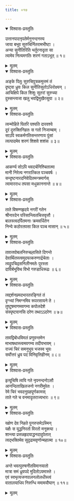 ```yaml
---
title: ०१७

---
```

<div class="audioEmbed"  caption="सीतालक्ष्मी-वाचनम्" src="https://sanskritdocuments.org/sites/completenarayaneeyam/SoundFiles/017/017_01.mp3"></div>
<details open><summary>विश्वास-प्रस्तुतिः</summary>

उत्तानपादनृपतेर्मनुनन्दनस्य  
जाया बभूव सुरुचिर्नितरामभीष्टा ।  
अन्या सुनीतिरिति भर्तुरनादृता सा  
त्वामेव नित्यमगतिः शरणं गताऽभूत् ॥ १॥
</details>
<details><summary>मूलम्</summary>

उत्तानपादनृपतेर्मनुनन्दनस्य  
जाया बभूव सुरुचिर्नितरामभीष्टा ।  
अन्या सुनीतिरिति भर्तुरनादृता सा  
त्वामेव नित्यमगतिः शरणं गताऽभूत् ॥ १॥
</details>



<div class="audioEmbed"  caption="सीतालक्ष्मी-वाचनम्" src="https://sanskritdocuments.org/sites/completenarayaneeyam/SoundFiles/017/017_02.mp3"></div>
<details open><summary>विश्वास-प्रस्तुतिः</summary>

अङ्के पितुः सुरुचिपुत्रकमुत्तमं तं  
दृष्ट्वा ध्रुवः किल सुनीतिसुतोऽधिरोक्ष्यन् ।  
आचिक्षिपे किल शिशुः सुतरां सुरुच्या  
दुस्सन्त्यजा खलु भवद्विमुखैरसूया ॥ २॥
</details>
<details><summary>मूलम्</summary>

अङ्के पितुः सुरुचिपुत्रकमुत्तमं तं  
दृष्ट्वा ध्रुवः किल सुनीतिसुतोऽधिरोक्ष्यन् ।  
आचिक्षिपे किल शिशुः सुतरां सुरुच्या  
दुस्सन्त्यजा खलु भवद्विमुखैरसूया ॥ २॥
</details>



<div class="audioEmbed"  caption="सीतालक्ष्मी-वाचनम्" src="https://sanskritdocuments.org/sites/completenarayaneeyam/SoundFiles/017/017_03.mp3"></div>
<details open><summary>विश्वास-प्रस्तुतिः</summary>

त्वन्मोहिते पितरि पश्यति दारवश्ये  
दूरं दुरुक्तिनिहतः स गतो निजाम्बाम् ।  
साऽपि स्वकर्मगतिसन्तरणाय पुंसां  
त्वत्पादमेव शरणं शिशवे शशंस ॥ ३॥
</details>
<details><summary>मूलम्</summary>

त्वन्मोहिते पितरि पश्यति दारवश्ये  
दूरं दुरुक्तिनिहतः स गतो निजाम्बाम् ।  
साऽपि स्वकर्मगतिसन्तरणाय पुंसां  
त्वत्पादमेव शरणं शिशवे शशंस ॥ ३॥
</details>



<div class="audioEmbed"  caption="सीतालक्ष्मी-वाचनम्" src="https://sanskritdocuments.org/sites/completenarayaneeyam/SoundFiles/017/017_04.mp3"></div>
<details open><summary>विश्वास-प्रस्तुतिः</summary>

आकर्ण्य सोऽपि भवदर्चनिश्चितात्मा  
मानी निरेत्य नगरात्किल पञ्चवर्षः ।  
सन्दृष्टनारदनिवेदितमन्त्रमार्गस्  
त्वामारराध तपसा मधुकाननान्ते ॥ ४॥
</details>
<details><summary>मूलम्</summary>

आकर्ण्य सोऽपि भवदर्चनिश्चितात्मा  
मानी निरेत्य नगरात्किल पञ्चवर्षः ।  
सन्दृष्टनारदनिवेदितमन्त्रमार्गस्  
त्वामारराध तपसा मधुकाननान्ते ॥ ४॥
</details>



<div class="audioEmbed"  caption="सीतालक्ष्मी-वाचनम्" src="https://sanskritdocuments.org/sites/completenarayaneeyam/SoundFiles/017/017_05.mp3"></div>
<details open><summary>विश्वास-प्रस्तुतिः</summary>

ताते विषण्णहृदये नगरीं गतेन  
श्रीनारदेन परिसान्त्वितचित्तवृत्तौ ।  
बालस्त्वदर्पितमनाः क्रमवर्धितेन  
निन्ये कठोरतपसा किल पञ्च मासान् ॥ ५॥
</details>
<details><summary>मूलम्</summary>

ताते विषण्णहृदये नगरीं गतेन  
श्रीनारदेन परिसान्त्वितचित्तवृत्तौ ।  
बालस्त्वदर्पितमनाः क्रमवर्धितेन  
निन्ये कठोरतपसा किल पञ्च मासान् ॥ ५॥
</details>



<div class="audioEmbed"  caption="सीतालक्ष्मी-वाचनम्" src="https://sanskritdocuments.org/sites/completenarayaneeyam/SoundFiles/017/017_06.mp3"></div>
<details open><summary>विश्वास-प्रस्तुतिः</summary>

तावत्तपोबलनिरुच्छ्वसिते दिगन्ते  
देवार्थितस्त्वमुदयत्करुणार्द्रचेताः ।  
त्वद्रूपचिद्रसनिलीनमतेः पुरस्ता  
दाविर्बभूविथ विभो गरुडाधिरूढः ॥ ६॥
</details>
<details><summary>मूलम्</summary>

तावत्तपोबलनिरुच्छ्वसिते दिगन्ते  
देवार्थितस्त्वमुदयत्करुणार्द्रचेताः ।  
त्वद्रूपचिद्रसनिलीनमतेः पुरस्ता  
दाविर्बभूविथ विभो गरुडाधिरूढः ॥ ६॥
</details>



<div class="audioEmbed"  caption="सीतालक्ष्मी-वाचनम्" src="https://sanskritdocuments.org/sites/completenarayaneeyam/SoundFiles/017/017_07.mp3"></div>
<details open><summary>विश्वास-प्रस्तुतिः</summary>

त्वद्दर्शनप्रमदभारतरङ्गितं तं  
दृग्भ्यां निमग्नमिव रूपरसायने ते ।  
तुष्टूषमाणमवगम्य कपोलदेशे  
संस्पृष्टवानसि दरेण तथाऽऽदरेण ॥ ७॥
</details>
<details><summary>मूलम्</summary>

त्वद्दर्शनप्रमदभारतरङ्गितं तं  
दृग्भ्यां निमग्नमिव रूपरसायने ते ।  
तुष्टूषमाणमवगम्य कपोलदेशे  
संस्पृष्टवानसि दरेण तथाऽऽदरेण ॥ ७॥
</details>



<div class="audioEmbed"  caption="सीतालक्ष्मी-वाचनम्" src="https://sanskritdocuments.org/sites/completenarayaneeyam/SoundFiles/017/017_08.mp3"></div>
<details open><summary>विश्वास-प्रस्तुतिः</summary>

तावद्विबोधविमलं प्रणुवन्तमेन  
माभाषथास्त्वमवगम्य तदीयभावम् ।  
राज्यं चिरं समनुभूय भजस्व भूयः  
सर्वोत्तरं ध्रुव पदं विनिवृत्तिहीनम् ॥ ८॥
</details>
<details><summary>मूलम्</summary>

तावद्विबोधविमलं प्रणुवन्तमेन  
माभाषथास्त्वमवगम्य तदीयभावम् ।  
राज्यं चिरं समनुभूय भजस्व भूयः  
सर्वोत्तरं ध्रुव पदं विनिवृत्तिहीनम् ॥ ८॥
</details>



<div class="audioEmbed"  caption="सीतालक्ष्मी-वाचनम्" src="https://sanskritdocuments.org/sites/completenarayaneeyam/SoundFiles/017/017_09.mp3"></div>
<details open><summary>विश्वास-प्रस्तुतिः</summary>

इत्यूचिषि त्वयि गते नृपनन्दनोऽसौ  
आनन्दिताखिलजनो नगरीमुपेतः ।  
रेमे चिरं भवदनुग्रहपूर्णकामस्  
ताते गते च वनमादृतराज्यभारः ॥ ९॥
</details>
<details><summary>मूलम्</summary>

इत्यूचिषि त्वयि गते नृपनन्दनोऽसौ  
आनन्दिताखिलजनो नगरीमुपेतः ।  
रेमे चिरं भवदनुग्रहपूर्णकामस्  
ताते गते च वनमादृतराज्यभारः ॥ ९॥
</details>



<div class="audioEmbed"  caption="सीतालक्ष्मी-वाचनम्" src="https://sanskritdocuments.org/sites/completenarayaneeyam/SoundFiles/017/017_10.mp3"></div>
<details open><summary>विश्वास-प्रस्तुतिः</summary>

यक्षेण देव निहते पुनरुत्तमेऽस्मिन्  
यक्षैः स युद्धनिरतो विरतो मनूक्त्या ।  
शान्त्या प्रसन्नहृदयाद्धनदादुपेतात्  
त्वद्भक्तिमेव सुदृढामवृणोन्महात्मा ॥ १०॥
</details>
<details><summary>मूलम्</summary>

यक्षेण देव निहते पुनरुत्तमेऽस्मिन्  
यक्षैः स युद्धनिरतो विरतो मनूक्त्या ।  
शान्त्या प्रसन्नहृदयाद्धनदादुपेतात्  
त्वद्भक्तिमेव सुदृढामवृणोन्महात्मा ॥ १०॥
</details>



<div class="audioEmbed"  caption="सीतालक्ष्मी-वाचनम्" src="https://sanskritdocuments.org/sites/completenarayaneeyam/SoundFiles/017/017_11.mp3"></div>
<details open><summary>विश्वास-प्रस्तुतिः</summary>

अन्ते भवत्पुरुषनीतविमानयातो  
मात्रा समं ध्रुवपदे मुदितोऽयमास्ते ।  
एवं स्वभृत्यजनपालनलोलधीस्त्वं  
वातालयाधिप निरुन्धि ममामयौघान् ॥ ११॥
</details>
<details><summary>मूलम्</summary>

अन्ते भवत्पुरुषनीतविमानयातो  
मात्रा समं ध्रुवपदे मुदितोऽयमास्ते ।  
एवं स्वभृत्यजनपालनलोलधीस्त्वं  
वातालयाधिप निरुन्धि ममामयौघान् ॥ ११॥
</details>

